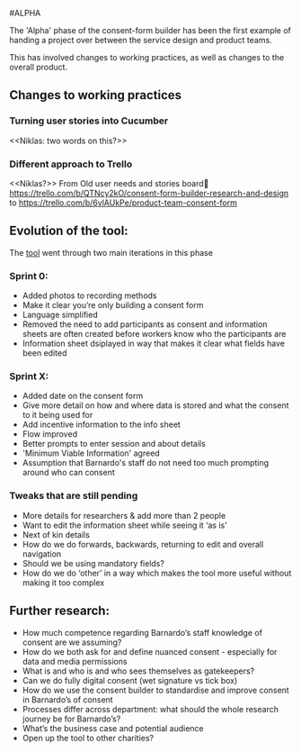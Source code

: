 #ALPHA

The 'Alpha' phase of the consent-form builder has been the first example of handing a project over between the service design and product teams.

This has involved changes to working practices, as well as changes to the overall product. 

## Changes to working practices

### Turning user stories into Cucumber
<<Niklas: two words on this?>>

### Different approach to Trello
<<Niklas?>>
From Old user needs and stories board https://trello.com/b/QTNcy2kO/consent-form-builder-research-and-design to https://trello.com/b/6vlAUkPe/product-team-consent-form 

## Evolution of the tool:
The [tool](https://consent-form.barnardos.digital) went through two main iterations in this phase

### Sprint 0: 
 * Added photos to recording methods
 * Make it clear you’re only building a consent form
 * Language simplified 
 * Removed the need to add participants as consent and information sheets are often created before workers know who the participants are 
 * Information sheet dsiplayed in way that makes it clear what fields have been edited

### Sprint X:
 * Added date on the consent form
 * Give more detail on how and where data is stored and what the consent to it being used for
 * Add incentive information to the info sheet
 * Flow improved
 * Better prompts to enter session and about details
 * 'Minimum Viable Information' agreed
 * Assumption that Barnardo's staff do not need too much prompting around who can consent
 

### Tweaks that are still pending
 * More details for researchers & add more than 2 people
 * Want to edit the information sheet while seeing it ‘as is’
 * Next of kin details
 * How do we do forwards, backwards, returning to edit and overall navigation
 * Should we be using mandatory fields? 
 * How do we do ‘other’ in a way which makes the tool more useful without making it too complex 


## Further research:

* How much competence regarding Barnardo’s staff knowledge of consent are we assuming?
* How do we both ask for and define nuanced consent - especially for data and media permissions
* What is and who is and who sees themselves as gatekeepers?
 * Can we do fully digital consent (wet signature vs tick box)
* How do we use the consent builder to standardise and improve consent in Barnardo’s
 of consent
* Processes differ across department: what should the whole research journey be for Barnardo’s?
* What’s the business case and potential audience
* Open up the tool to other charities?
 


